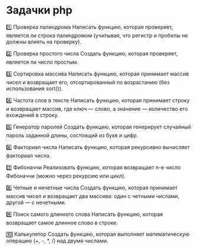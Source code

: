 # Задачки php
1️⃣ Проверка палиндрома
Написать функцию, которая проверяет, является ли строка палиндромом (учитывая, что регистр и пробелы не должны влиять на проверку).

2️⃣ Проверка простого числа
Создать функцию, которая проверяет, является ли число простым.

3️⃣ Сортировка массива
Написать функцию, которая принимает массив чисел и возвращает его, отсортированный по возрастанию (без использования sort()).

4️⃣ Частота слов в тексте
Написать функцию, которая принимает строку и возвращает массив, где ключ — слово, а значение — количество его вхождений в строку.

5️⃣ Генератор паролей
Создать функцию, которая генерирует случайный пароль заданной длины, состоящий из букв и цифр.

6️⃣ Факториал числа
Написать функцию, которая рекурсивно вычисляет факториал числа.

7️⃣ Фибоначчи
Реализовать функцию, которая возвращает n-е число Фибоначчи (можно через рекурсию или цикл).

8️⃣ Четные и нечетные числа
Создать функцию, которая принимает массив чисел и возвращает два массива: один с четными числами, другой — с нечетными.

9️⃣ Поиск самого длинного слова
Написать функцию, которая возвращает самое длинное слово в строке.

🔟 Калькулятор
Создать функцию, которая выполняет математическую операцию (+, -, *, /) над двумя числами.
